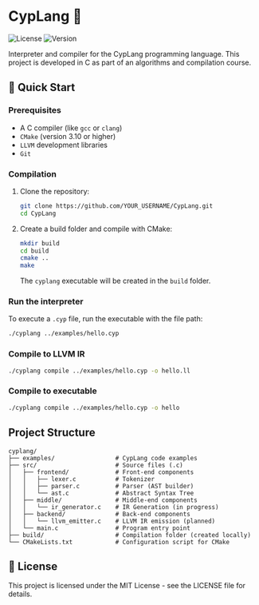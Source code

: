# CypLang 🦉
![License](https://img.shields.io/badge/license-MIT-green)
![Version](https://img.shields.io/badge/version-0.0.1-blue)

Interpreter and compiler for the CypLang programming language. This project is developed in C as part of an algorithms and compilation course.

## 🚀 Quick Start

### Prerequisites

- A C compiler (like `gcc` or `clang`)
- `CMake` (version 3.10 or higher)
- `LLVM` development libraries
- `Git`

### Compilation

1. Clone the repository:
   ```bash
   git clone https://github.com/YOUR_USERNAME/CypLang.git
   cd CypLang
   ```

2. Create a build folder and compile with CMake:
   ```bash
   mkdir build
   cd build
   cmake ..
   make
   ```
   The `cyplang` executable will be created in the `build` folder.

### Run the interpreter

To execute a `.cyp` file, run the executable with the file path:

```bash
./cyplang ../examples/hello.cyp
```

### Compile to LLVM IR
```bash
./cyplang compile ../examples/hello.cyp -o hello.ll
```

### Compile to executable
```bash
./cyplang compile ../examples/hello.cyp -o hello
```

## Project Structure
```
cyplang/
├── examples/                 # CypLang code examples
├── src/                      # Source files (.c)
│   ├── frontend/             # Front-end components
│   │   ├── lexer.c           # Tokenizer
│   │   ├── parser.c          # Parser (AST builder)
│   │   └── ast.c             # Abstract Syntax Tree
│   ├── middle/               # Middle-end components
│   │   └── ir_generator.c    # IR Generation (in progress)
│   ├── backend/              # Back-end components
│   │   └── llvm_emitter.c    # LLVM IR emission (planned)
│   └── main.c                # Program entry point
├── build/                    # Compilation folder (created locally)
└── CMakeLists.txt            # Configuration script for CMake
```


## 📜 License
This project is licensed under the MIT License - see the LICENSE file for details.